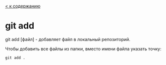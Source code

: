 [< к содержанию](./readme.md)

# git add

git add [файл] - добавляет файл в локальный репозиторий.

Чтобы добавить все файлы из папки, вместо имени файла указать точку:

    git add .